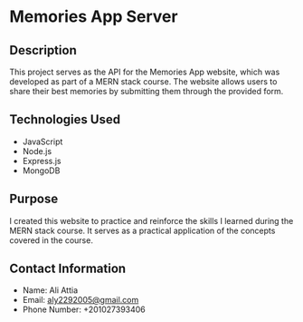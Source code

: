 # Memories App Server

## Description
This project serves as the API for the Memories App website, which was developed as part of a MERN stack course. The website allows users to share their best memories by submitting them through the provided form.

## Technologies Used
- JavaScript
- Node.js
- Express.js
- MongoDB

## Purpose
I created this website to practice and reinforce the skills I learned during the MERN stack course. It serves as a practical application of the concepts covered in the course.

## Contact Information
- Name: Ali Attia
- Email: aly2292005@gmail.com
- Phone Number: +201027393406
